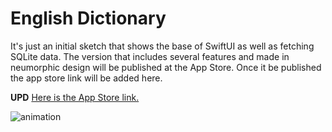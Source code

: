 # English Dictionary

It's just an initial sketch that shows the base of SwiftUI as well as fetching SQLite data.
The version that includes several features and made in neumorphic design will be published at the App Store. Once it be published the app store link will be added here.

**UPD** [Here is the App Store link.](https://apps.apple.com/app/handy-dictionary/id6511248787)

![animation](https://github.com/testmyr/Dictionary/assets/16468787/be85d989-d612-4d66-a2b4-8c910f6b6f35)
